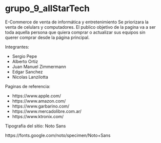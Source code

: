 # grupo_9_allStarTech
<P>E-Commerce de venta de informática y entretenimiento
Se priorizara la venta de celulars y computadores.
El publico objetivo de la pagina va a ser toda aquella persona que quiera comprar o actualizar sus equipos sin querer comprar desde la página principal.</p>
<p>Integrantes:</p>
<ul>
   <li>Sergio Pepe</li>
   <li>Alberto Ortiz</li>
   <li>Juan Manuel Zimmermann</li>
   <li>Edgar Sanchez</li>
   <li>Nicolas Lanzilotta</li>
</ul>
<p>Paginas de referencia:<p>
<ul>
   <li>https://www.apple.com/</li>
   <li>https://www.amazon.com/</li>
   <li>https://www.garbarino.com/</li>
   <li>https://www.mercadolibre.com.ar/</li>
   <li>https://www.ktronix.com/</li>
</ul>
<p>Tipografia del sitio: Noto Sans</p>
<p>https://fonts.google.com/noto/specimen/Noto+Sans</p> 